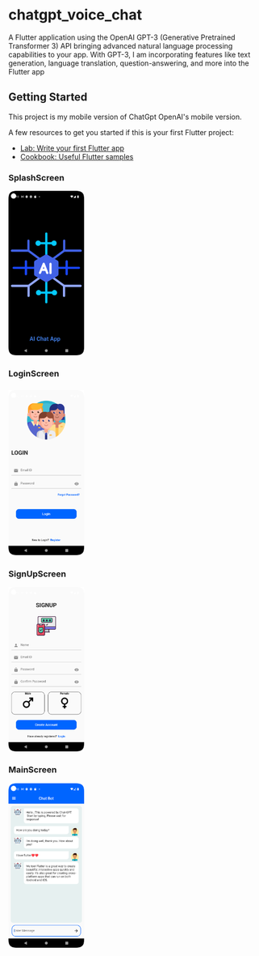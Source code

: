 # chatgpt_voice_chat

A Flutter application using the OpenAI GPT-3 (Generative Pretrained Transformer 3) API bringing advanced natural language processing capabilities to your app. With GPT-3, I am incorporating features like text generation, language translation, question-answering, and more into the Flutter app 


## Getting Started

This project is my mobile version of ChatGpt OpenAI's mobile version.

A few resources to get you started if this is your first Flutter project:

- [Lab: Write your first Flutter app](https://docs.flutter.dev/get-started/codelab)
- [Cookbook: Useful Flutter samples](https://docs.flutter.dev/cookbook)

<h3>SplashScreen</h3>
<img src="https://github.com/mananrg/Flutter_ChatGPT_Bot/blob/main/splashscreen.png" width="150">
<br>
<h3>LoginScreen<h3>
<img src="https://github.com/mananrg/Flutter_ChatGPT_Bot/blob/main/loginscreen.png" width="150">
<br>
<h3>SignUpScreen</h3>
<img src="https://github.com/mananrg/Flutter_ChatGPT_Bot/blob/main/signupscreen.png" width="150">
<br>
<h3>MainScreen</h3>
<img src="https://github.com/mananrg/Flutter_ChatGPT_Bot/blob/main/mainscreen.png" width="150">
